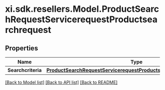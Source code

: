 # xi.sdk.resellers.Model.ProductSearchRequestServicerequestProductsearchrequest

## Properties

Name | Type | Description | Notes
------------ | ------------- | ------------- | -------------
**Searchcriteria** | [**ProductSearchRequestServicerequestProductsearchrequestSearchcriteria**](ProductSearchRequestServicerequestProductsearchrequestSearchcriteria.md) |  | [optional] 

[[Back to Model list]](../README.md#documentation-for-models) [[Back to API list]](../README.md#documentation-for-api-endpoints) [[Back to README]](../README.md)

